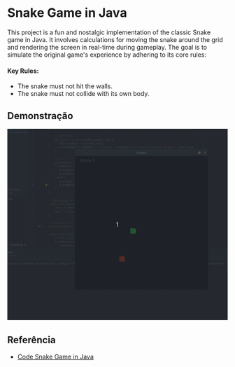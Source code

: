 # Snake Game in Java

 This project is a fun and nostalgic implementation of the classic Snake game in Java. It involves calculations for moving the snake around the grid and rendering the screen in real-time during gameplay. The goal is to simulate the original game's experience by adhering to its core rules:

#### Key Rules:
- The snake must not hit the walls.
- The snake must not collide with its own body.

## Demonstração

<img src="/assets/gifs/snake-game.gif">


## Referência

 - [Code Snake Game in Java](https://www.youtube.com/watch?v=Y62MJny9LHg)

